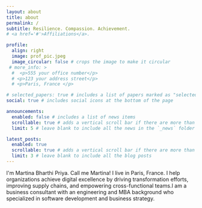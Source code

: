 ```yaml
---
layout: about
title: about
permalink: /
subtitle: Resilience. Compassion. Achievement.
# <a href='#'>Affiliations</a>.

profile:
  align: right
  image: prof_pic.jpeg
  image_circular: false # crops the image to make it circular
 # more_info: >
  #  <p>555 your office number</p>
  # <p>123 your address street</p>
  # <p>Paris, France </p>

# selected_papers: true # includes a list of papers marked as "selected={true}"
social: true # includes social icons at the bottom of the page

announcements:
  enabled: false # includes a list of news items
  scrollable: true # adds a vertical scroll bar if there are more than 3 news items
  limit: 5 # leave blank to include all the news in the `_news` folder

latest_posts:
  enabled: true
  scrollable: true # adds a vertical scroll bar if there are more than 3 new posts items
  limit: 3 # leave blank to include all the blog posts
---
```



I'm Martina Bharthi Priya. Call me Martina! I live in Paris, France. I help organizations achieve digital excellence by driving transformation efforts, improving supply chains, and empowering cross-functional teams.I am a business consultant with an engineering and MBA background who specialized in software development and business strategy.
